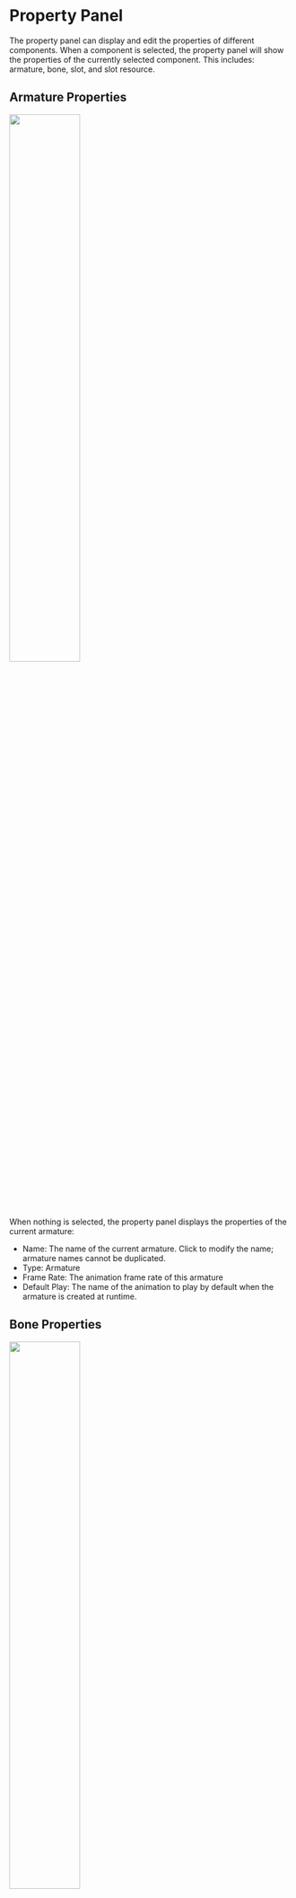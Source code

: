 # Property Panel

The property panel can display and edit the properties of different components.
When a component is selected, the property panel will show the properties of the currently selected component.
This includes: armature, bone, slot, and slot resource.


## Armature Properties
<img src='/ui/prop-armature.png' width=50%>

When nothing is selected, the property panel displays the properties of the current armature:
- Name: The name of the current armature. Click to modify the name; armature names cannot be duplicated.
- Type: Armature
- Frame Rate: The animation frame rate of this armature
- Default Play: The name of the animation to play by default when the armature is created at runtime.

## Bone Properties
<img src='/ui/prop-bone.png' width=50%>

When a bone is selected, the property panel displays the bone's properties,
divided into three groups:
1. Display
    - Name: The name of the bone. Click to modify the name; bone names cannot be duplicated.
    - Type: Bone
    - Length: The length of the bone. Click to enter a number to modify the bone's length. Or drag up and down to modify the bone length. Dragging up makes it smaller, dragging down makes it larger.
    - Inherit:
        -Rotation: When unchecked, this bone will not rotate when the parent bone rotates.
        -Scale: When unchecked, this bone will not scale when the parent bone scales.
    - Bone Color: Modify the bone color, currently unused
2. Coordinate Transform
    - Position: x and y coordinates (these coordinates are relative to the parent bone, i.e., in the parent coordinate system)
    - Scale: x and y scaling (this scaling is relative to the parent bone, i.e., in the parent coordinate system)
    - Rotation: Horizontally to the right is 0 degrees, clockwise is positive, counterclockwise is negative, range is -180 to +180 degrees. The unit is degrees.
3. Constraints: Lists all constraints on this bone. Currently, only IK is available, with more types of constraints to be added in the future.
    - IK: IK constraint.
        - When the bone has no IK constraint, two buttons are available to create one:
            - Button 1: Set IK constraint target. Click and then select a bone as the target for the IK constraint. The selected bone cannot be a child of this bone.
            - Button 2: Generate a constraint target at the end of the bone: Click to automatically create a new bone with length 0 at the end of this bone, and use this new bone as the target for the IK constraint.
        - If the bone has an IK constraint:
            - Name: The name of the IK constraint
            - Bone: The bone that is constrained by IK
            - Target: The target bone for the IK constraint
            - Bend: When there are 2 bones constrained by IK, this indicates the direction in which these two bones bend.
            - Weight: The weight of the IK constraint. If 1, the rotation of the constrained bone is completely affected by IK. If 0, IK has no effect. If between 0 and 1, both IK and FK have an effect.
            - Operation: Delete button, which can delete this IK constraint
<br>When two bones are selected, the property panel only has two groups: Display and IK constraint
<br>When more than 2 bones are selected, the property panel only has one group: Display

## Slot Properties
<img src='/ui/prop-slot.png' width=50%>

When a slot is selected, the property panel displays the slot's properties.
<br>Slot properties are divided into three groups: Display, Coordinate Transform, and Resource Properties

1. Display:
    - Name: The name of the slot. Click to modify the name; slot names cannot be duplicated.
    - Type: Slot
    - Color: The color of the slot. This color will affect the slot's resource.
    - Blend: When the slot's resource is a displayable resource, this property indicates the rendering blend mode of the resource.
    - Opacity: When the slot's resource is a displayable resource, this indicates the opacity of the resource, ranging from 0 to 1, with 0 being completely transparent.
    - Display Resource: Which resource the current slot displays. A slot can only display one resource at a time, or no resource at all.
2. Coordinate Transform
    - Position: x and y coordinates (these coordinates are relative to the parent bone, i.e., in the parent coordinate system)
    - Scale: x and y scaling (this scaling is relative to the parent bone, i.e., in the parent coordinate system)
    - Rotation: Horizontally to the right is 0 degrees, clockwise is positive, counterclockwise is negative, range is -180 to +180 degrees. The unit is degrees.
3. Resource Properties: Different resources have different properties. See below for specific resource types and their properties.

## Slot Resource Properties
Different resources have different properties
### Image Properties
<img src='/ui/prop-image.png' width=50%>

- Name: The name of the resource, usually the name in the resource library, cannot be modified.
- Type: Image
- Resource: The resource in the library. The button to the right is a replace button, click it to replace with another image.
- Convert to Mesh: Convert the image into a mesh type resource.

### Mesh Properties
<img src='/ui/prop-mesh.png' width=50%>

When an image is converted to a mesh, mesh properties are displayed

- Name: The name of the resource, usually the name in the resource library, cannot be modified.
- Type: Mesh
- Resource: The resource in the library. The button to the right is a replace button, click it to replace with another image.
- Convert to Image: Convert the mesh back to an image resource.
- Link Mesh: Used to create a [linked mesh](./link-mesh)
- Mesh Edit: Click to launch the mesh editing tool, edit points, triangles, UV and other properties of the mesh on the stage.
    - Reset Mesh: Restore all points on the mesh to their initial state
- Binding Tool: Tool for binding bones to the mesh.
    - Add Bone: Bind bones to the mesh. After clicking, select the bones to be bound on the stage. After selection, right-click to complete the selection.
    - Auto Weight: Automatically assign weights to mesh points that have bones bound to them.
- Weight Bone Table: When bones are bound to the mesh, this displays which bones are bound. If points on the mesh are selected, this shows the weight of each bone and allows manual adjustment of weights.
- Mesh Deformation: Add a mesh deformer to the mesh. Note that once a mesh has bones bound to it, a mesh deformer cannot be added.

### Linked Mesh Properties
<img src='/ui/prop-linkMesh.png' width=50%>

- Name: The name of the resource, usually the name in the resource library, cannot be modified.
- Type: Linked Mesh
- Resource: The resource in the library. The button to the right is a replace button, click it to replace with another image.
- Original Mesh: The name of the mesh that this linked mesh is linked to.
- Inherit FFD: Whether the linked mesh inherits the free-form deformation animation of the original mesh.

### Bounding Box Properties
<img src='/ui/prop-bbox.png' width=50%>

- Name: The name of the resource, usually the name in the resource library, cannot be modified.
- Type: Bounding Box
- Bounding Box Edit: Edit button, when clicked, launches the bounding box editing tool to edit the bounding box on the stage.

### Sub-Armature Properties
<img src='/ui/prop-sub-armature.png' width=50%>

- Name: The name of the resource, the name of the sub-armature
- Type: Armature
- Play Animation: The name of the animation to play by default when the sub-armature is created in the runtime.